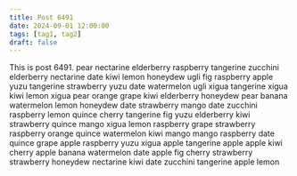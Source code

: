 ```yaml
---
title: Post 6491
date: 2024-09-01 12:00:00
tags: [tag1, tag2]
draft: false
---
```

This is post 6491.
pear
nectarine
elderberry
raspberry
tangerine
zucchini
elderberry
nectarine
date
kiwi
lemon
honeydew
ugli
fig
raspberry
apple
yuzu
tangerine
strawberry
yuzu
date
watermelon
ugli
xigua
tangerine
xigua
kiwi
lemon
xigua
pear
orange
grape
kiwi
elderberry
honeydew
pear
banana
watermelon
lemon
honeydew
date
strawberry
mango
date
zucchini
raspberry
lemon
quince
cherry
tangerine
fig
yuzu
elderberry
kiwi
strawberry
quince
mango
xigua
lemon
raspberry
grape
strawberry
raspberry
orange
quince
watermelon
kiwi
mango
mango
raspberry
date
quince
grape
apple
raspberry
yuzu
xigua
apple
tangerine
apple
apple
kiwi
cherry
apple
banana
watermelon
date
apple
fig
cherry
strawberry
strawberry
honeydew
nectarine
kiwi
date
zucchini
tangerine
apple
lemon
